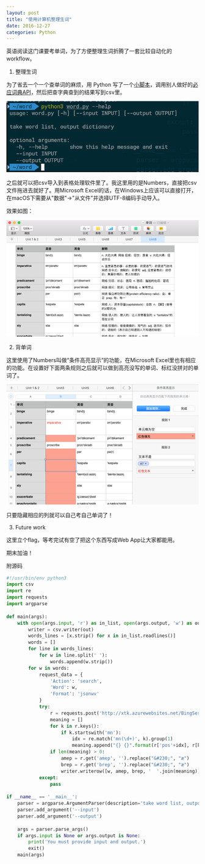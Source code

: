 ```yaml
---
layout: post
title: "使用计算机整理生词"
date: 2016-12-27
categories: Python
---
```


英语阅读这门课要考单词，为了方便整理生词折腾了一套比较自动化的workflow。

1. 整理生词

  为了省去一个一个查单词的麻烦，用 Python 写了一个[小脚本]，调用别人做好的[必应词典API]，然后把查字典查到的结果写到csv里。

  ![](/assets/img/word_list_1.png)

  之后就可以把csv导入到表格处理软件里了。我这里用的是Numbers，直接把csv文件拖进去就好了。用Microsoft Excel的话，在Windows上应该可以直接打开，在macOS下需要从"数据"->"从文件"并选择UTF-8编码手动导入。

  效果如图：

  ![](/assets/img/word_list_2.png)

2. 背单词

  这里使用了Numbers叫做“条件高亮显示”的功能，在Microsoft Excel里也有相应的功能。在设置好下面两条规则之后就可以做到高亮没写的单词、标红没拼对的单词了。

  ![](/assets/img/word_list_3.png)

  只要隐藏相应的列就可以自己考自己单词了！

3. Future work

  这里立个flag，等考完试有空了把这个东西写成Web App让大家都能用。

期末加油！

附源码

```python
#!/usr/bin/env python3
import csv
import re
import requests
import argparse

def main(args):
    with open(args.input, 'r') as in_list, open(args.output, 'w') as out:
        writer = csv.writer(out)
        words_lines = [x.strip() for x in in_list.readlines()]
        words = []
        for line in words_lines:
            for w in line.split(' '):
                words.append(w.strip())
        for w in words:
            request_data = {
                'Action': 'search',
                'Word': w,
                'Format': 'jsonwv'
            }
            try:
                r = requests.post('http://xtk.azurewebsites.net/BingService.aspx', data=request_data).json()
                meaning = []
                for k in r.keys():
                    if k.startswith('mn'):
                        idx = re.match('mn(\d+)', k).group(1)
                        meaning.append("{} {}".format(r['pos'+idx], r[k]))
                if len(meaning) > 0:
                    amep = r.get('amep', '').replace("&#230;", "æ")
                    brep = r.get('brep', '').replace("&#230;", "æ")
                    writer.writerow([w, amep, brep, '  '.join(meaning)])
            except:
                pass

if __name__ == '__main__':
    parser = argparse.ArgumentParser(description='take word list, output dictionary')
    parser.add_argument('--input')
    parser.add_argument('--output')

    args = parser.parse_args()
    if args.input is None or args.output is None:
        print('You must provide input and output.')
        exit()
    main(args)

```

[小脚本]: https://gist.github.com/xavieryao/6f01b8bbb76cd761fd808470570e6bfc
[必应词典API]:https://zhuanlan.zhihu.com/p/20523959
